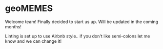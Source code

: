 # geoMEMES

Welcome team! Finally decided to start us up. Will be updated in the coming months! 

Linting is set up to use Airbnb style.. if you don't like semi-colons let me know and we can change it! 
